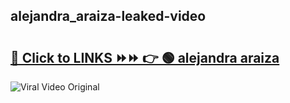 
 ## alejandra_araiza-leaked-video 

# <h2><a href="https://clipsfans.com/alejandra_araiza&ref=git">🔗 Click to LINKS ⏩⏩ 👉 🟢 alejandra araiza </a></h2>

<a href="https://clipsfans.com/alejandra_araiza&ref=git" rel="nofollow" data-target="animated-image.originalLink"><img src="https://i.ibb.co.com/xMMVF88/686577567.gif" alt="Viral Video Original" style="max-width: 100%; display: inline-block;" data-target="animated-image.originalImage"></a>

